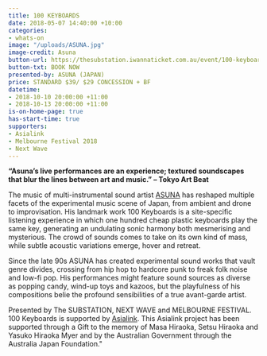 ```yaml
---
title: 100 KEYBOARDS
date: 2018-05-07 14:40:00 +10:00
categories:
- whats-on
image: "/uploads/ASUNA.jpg"
image-credit: Asuna
button-url: https://thesubstation.iwannaticket.com.au/event/100-keyboards-MTUyNzQ
button-txt: BOOK NOW
presented-by: ASUNA (JAPAN)
price: STANDARD $39/ $29 CONCESSION + BF
datetime:
- 2018-10-10 20:00:00 +11:00
- 2018-10-13 20:00:00 +11:00
is-on-home-page: true
has-start-time: true
supporters:
- Asialink
- Melbourne Festival 2018
- Next Wave
---
```



**“Asuna’s live performances are an experience; textured soundscapes that blur the lines between art and music.”
– Tokyo Art Beat**


The music of multi-instrumental sound artist [ASUNA](https://sites.google.com/site/aaaaasunaaaaa/) has reshaped multiple facets of the experimental music scene of Japan, from ambient and drone to improvisation. His landmark work 100 Keyboards is a site-specific listening experience in which one hundred cheap plastic keyboards play the same key, generating an undulating sonic harmony both mesmerising and mysterious. The crowd of sounds comes to take on its own kind of mass, while subtle acoustic variations emerge, hover and retreat.

Since the late 90s ASUNA has created experimental sound works that vault genre divides, crossing from hip hop to hardcore punk to freak folk noise and low-fi pop. His performances might feature sound sources as diverse as popping candy, wind-up toys and kazoos, but the playfulness of his compositions belie the profound sensibilities of a true avant-garde artist. 

Presented by The SUBSTATION, NEXT WAVE and MELBOURNE FESTIVAL. 100 Keyboards is supported by [Asialink](https://asialink.unimelb.edu.au/home). This Asialink project has been supported through a Gift to the memory of Masa Hiraoka, Setsu Hiraoka and Yasuko Hiraoka Myer and by the Australian Government through the Australia Japan Foundation."
